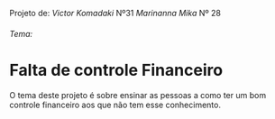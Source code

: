 Projeto de: _Victor Komadaki_ Nº31
            _Marinanna Mika_ Nº 28


###### Tema:
# Falta de controle Financeiro
O tema deste projeto é sobre ensinar as pessoas a como ter um bom controle financeiro aos que não tem esse conhecimento.
